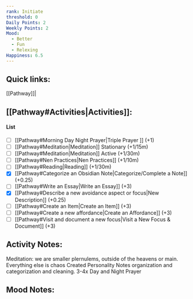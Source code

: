 ```yaml
---
rank: Initiate
threshold: 0
Daily Points: 2
Weekly Points: 2
Mood:
  - Better
  - Fun
  - Relexing
Happiness: 6.5
---
```

## Quick links:
[[Pathway]]|
## [[Pathway#Activities|Activities]]:
#### List
- [ ] [[Pathway#Morning Day Night Prayer|Triple Prayer ]] (+1)
- [ ] [[Pathway#Meditation|Meditation]] Stationary (+1/15m)
- [ ] [[Pathway#Meditation|Meditation]] Active (+1/30m)
- [ ] [[Pathway#Nen Practices|Nen Practices]] (+1/10m)
- [ ] [[Pathway#Reading|Reading]] (+1/30m)
- [x] [[Pathway#Categorize an Obsidian Note|Categorize/Complete a Note]] (+0.25)
- [ ] [[Pathway#Write an Essay|Write an Essay]] (+3)
- [x] [[Pathway#Describe a new avoidance aspect or focus|New Description]] (+0.25)
- [ ] [[Pathway#Create an Item|Create an Item]] (+3)
- [ ] [[Pathway#Create a new affordance|Create an Affordance]] (+3)
- [ ] [[Pathway#Visit and document a new focus|Visit a New Focus & Document]] (+3)

## Activity Notes:
Meditation: we are smaller plernulems, outside of the heavens or main. Everything else is chaos
Created Personality 
Notes organization and categorization and cleaning. 3-4x
Day and Night Prayer
## Mood Notes:
